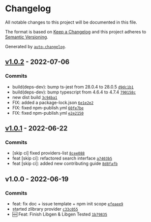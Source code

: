 # Changelog

All notable changes to this project will be documented in this file.

The format is based on [Keep a Changelog](https://keepachangelog.com/en/1.0.0/)
and this project adheres to [Semantic Versioning](https://semver.org/spec/v2.0.0.html).

Generated by [`auto-changelog`](https://github.com/CookPete/auto-changelog).

## [v1.0.2](https://github.com/consumet/consumet-extentions/compare/v1.0.1...v1.0.2) - 2022-07-06

### Commits

- build(deps-dev): bump ts-jest from 28.0.4 to 28.0.5 [`d9dc1b1`](https://github.com/consumet/consumet-extentions/commit/d9dc1b1eee719ed5a201907da23e57cd8e1c8471)
- build(deps-dev): bump typescript from 4.6.4 to 4.7.4 [`790158c`](https://github.com/consumet/consumet-extentions/commit/790158c1fb3b87759a92df53d3b1c2c616208b3b)
- new dist build [`3c94ba1`](https://github.com/consumet/consumet-extentions/commit/3c94ba11c23c0144f6c657f14c9a43e9a0965aaa)
- FIX: added a package-lock.json [`6e1e2e2`](https://github.com/consumet/consumet-extentions/commit/6e1e2e276c229504b83cd79b0301e4d7d2521859)
- FIX: fixed npm-publish.yml [`60fe7be`](https://github.com/consumet/consumet-extentions/commit/60fe7be235b24cfeb3a52b771fe3809a57f63498)
- FIX: fixed npm-publish.yml [`e2e2150`](https://github.com/consumet/consumet-extentions/commit/e2e2150ad6cb23752e0433a8ad034264f53c698a)


## [v1.0.1](https://github.com/consumet/consumet-extentions/compare/v1.0.0...v1.0.1) - 2022-06-22

### Commits

- [skip ci] fixed providers-list [`8cee088`](https://github.com/consumet/consumet-extentions/commit/8cee088102e31867f1084c726d74b6738f393b24)
- feat [skip ci]: refactored search interface [`a7403b5`](https://github.com/consumet/consumet-extentions/commit/a7403b5d4ab7f9fb594019f7ec1f5d96d70e6886)
- feat [skip ci]: added new contributing guide [`8d8fafb`](https://github.com/consumet/consumet-extentions/commit/8d8fafb2087abb003c83c8f1ac01ee98eda53fb3)

## v1.0.0 - 2022-06-19

### Commits

- feat: fix doc + issue template + npm init scope [`efeaee9`](https://github.com/consumet/consumet-extentions/commit/efeaee913d8a602cfb60468d4c5b1f46b24b8d26)
- started zlibrary provider [`c33c055`](https://github.com/consumet/consumet-extentions/commit/c33c055b3a2065e75f4571003e0267e7c0d240a5)
- 🆕 Feat: Finish Libgen & Libgen Tested [`1b79835`](https://github.com/consumet/consumet-extentions/commit/1b79835be747c8fbaee0656eeb0760c364cebc75)
